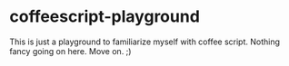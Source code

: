 coffeescript-playground
=======================

This is just a playground to familiarize myself with coffee script. Nothing fancy going on here. Move on. ;)